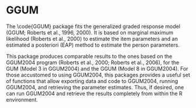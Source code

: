 # GGUM
The \code{GGUM} package fits the generalized graded response model (GGUM; Roberts et al., 1996, 2000). It is based on marginal maximum likelihood (Roberts et al., 2000) to estimate the item parameters and an estimated a posteriori (EAP) method to estimate the person parameters.

This package produces comparable results to the ones based on the GGUM2004 program (Roberts et al., 2000; Roberts et al., 2006), for the GUM (Model 3 in GGUM2004) and the GGUM (Model 8 in GGUM2004). For those accustomed to using GGUM2004, this packages provides a useful set of functions that allow exporting data and code to GGUM2004, running GGUM2004, and retrieving the parameter estimates. Thus, if desired, one can run GGUM2004 and retrieve the results completely from within the R environment.
